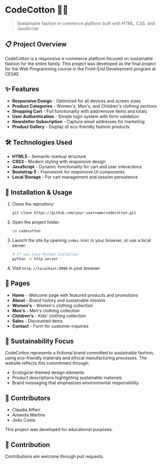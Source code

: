 # CodeCotton 🌱👚

> Sustainable fashion e-commerce platform built with HTML, CSS, and JavaScript

## 📋 Project Overview

CodeCotton is a responsive e-commerce platform focused on sustainable fashion for the entire family. This project was developed as the final project for the Web Programming course in the Front-End Development program at CESAE.

## ✨ Features

- **Responsive Design** - Optimized for all devices and screen sizes
- **Product Categories** - Women's, Men's, and Children's clothing sections
- **Shopping Cart** - Full functionality with add/remove items and totals
- **User Authentication** - Simple login system with form validation
- **Newsletter Subscription** - Capture email addresses for marketing
- **Product Gallery** - Display of eco-friendly fashion products

## 🛠️ Technologies Used

- **HTML5** - Semantic markup structure
- **CSS3** - Modern styling with responsive design
- **JavaScript** - Dynamic functionality for cart and user interactions
- **Bootstrap 5** - Framework for responsive UI components
- **Local Storage** - For cart management and session persistence

## 🚀 Installation & Usage

1. Clone the repository:
   ```bash
   git clone https://github.com/your-username/codecotton.git
   ```

2. Open the project folder:
   ```bash
   cd codecotton
   ```

3. Launch the site by opening `index.html` in your browser, or use a local server:
   ```bash
   # If you have Python installed
   python -m http.server
   ```

4. Visit `http://localhost:8000` in your browser

## 📱 Pages

- **Home** - Welcome page with featured products and promotions
- **About** - Brand history and sustainable mission
- **Women's** - Women's clothing collection
- **Men's** - Men's clothing collection
- **Children's** - Kids' clothing collection
- **Sales** - Discounted items
- **Contact** - Form for customer inquiries

## 🌿 Sustainability Focus

CodeCotton represents a fictional brand committed to sustainable fashion, using eco-friendly materials and ethical manufacturing processes. The website reflects this commitment through:

- Ecological-themed design elements
- Product descriptions highlighting sustainable materials
- Brand messaging that emphasizes environmental responsibility

## 👥 Contributors

- Claudia Alfieri
- Amanda Martins
- João Costa

This project was developed for educational purposes.

## 📝 Contribution

Contributions are welcome through pull requests.



